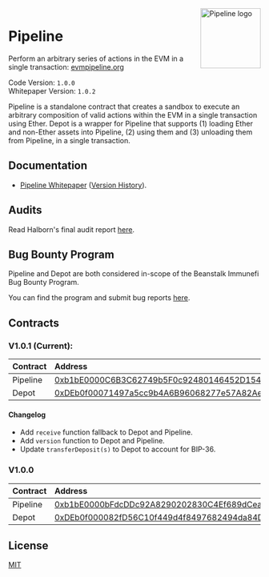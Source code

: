 <img src="https://github.com/BeanstalkFarms/Beanstalk-Brand-Assets/blob/main/pipeline/pipeline.svg" alt="Pipeline logo" align="right" width="120" />

# Pipeline

Perform an arbitrary series of actions in the EVM in a single transaction: [evmpipeline.org](https://evmpipeline.org)

Code Version: `1.0.0` <br>
Whitepaper Version: `1.0.2`

Pipeline is a standalone contract that creates a sandbox to execute an arbitrary composition of valid
actions within the EVM in a single transaction using Ether. Depot is a wrapper for Pipeline that
supports (1) loading Ether and non-Ether assets into Pipeline, (2) using them and (3) unloading
them from Pipeline, in a single transaction.

## Documentation

* [Pipeline Whitepaper](https://evmpipeline.org/pipeline.pdf) ([Version History](https://github.com/BeanstalkFarms/Pipeline-Whitepaper/tree/main/version-history)).

## Audits

Read Halborn's final audit report [here](https://bean.money/11-15-22-pipeline-halborn-report).

## Bug Bounty Program

Pipeline and Depot are both considered in-scope of the Beanstalk Immunefi Bug Bounty Program.

You can find the program and submit bug reports [here](https://immunefi.com/bounty/beanstalk).

## Contracts

### V1.0.1 (Current):
|  Contract  |              Address 
|:-----------|:-----------------------------------------------------------------------------------------------------------------------|
|  Pipeline  | [0xb1bE0000C6B3C62749b5F0c92480146452D15423](https://etherscan.io/address/0xb1bE0000C6B3C62749b5F0c92480146452D15423)  |
|  Depot     | [0xDEb0f00071497a5cc9b4A6B96068277e57A82Ae2](https://etherscan.io/address/0xDEb0f00071497a5cc9b4A6B96068277e57A82Ae2)  |

#### Changelog
- Add `receive` function fallback to Depot and Pipeline.
- Add `version` function to Depot and Pipeline.
- Update `transferDeposit(s)` to Depot to account for BIP-36.

### V1.0.0
|  Contract  |              Address 
|:-----------|:-----------------------------------------------------------------------------------------------------------------------|
|  Pipeline  | [0xb1bE0000bFdcDDc92A8290202830C4Ef689dCeaa](https://etherscan.io/address/0xb1bE0000bFdcDDc92A8290202830C4Ef689dCeaa)  |
|  Depot     | [0xDEb0f000082fD56C10f449d4f8497682494da84D](https://etherscan.io/address/0xDEb0f000082fD56C10f449d4f8497682494da84D)  |

## License

[MIT](https://github.com/BeanstalkFarms/Pipeline/blob/master/LICENSE)
